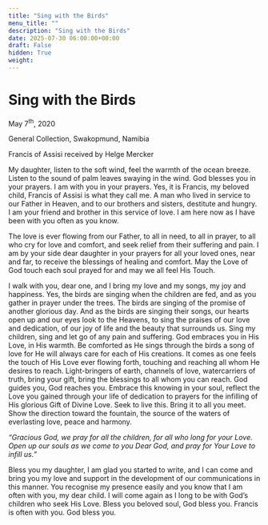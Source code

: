 ```yaml
---
title: "Sing with the Birds"
menu_title: ""
description: "Sing with the Birds"
date: 2025-07-30 06:00:00+00:00
draft: False
hidden: True
weight:
---
```

# Sing with the Birds

May 7<sup>th</sup>, 2020

General Collection, Swakopmund, Namibia

Francis of Assisi received by Helge Mercker

My daughter, listen to the soft wind, feel the warmth of the ocean breeze. Listen to the sound of palm leaves swaying in the wind. God blesses you in your prayers. I am with you in your prayers. Yes, it is Francis, my beloved child, Francis of Assisi is what they call me. A man who lived in service to our Father in Heaven, and to our brothers and sisters, destitute and hungry. I am your friend and brother in this service of love. I am here now as I have been with you often as you know.

The love is ever flowing from our Father, to all in need, to all in prayer, to all who cry for love and comfort, and seek relief from their suffering and pain. I am by your side dear daughter in your prayers for all your loved ones, near and far, to receive the blessings of healing and comfort. May the Love of God touch each soul prayed for and may we all feel His Touch.

I walk with you, dear one, and I bring my love and my songs, my joy and happiness. Yes, the birds are singing when the children are fed, and as you gather in prayer under the trees. The birds are singing of the promise of another glorious day. And as the birds are singing their songs, our hearts open up and our eyes look to the Heavens, to sing the praises of our love and dedication, of our joy of life and the beauty that surrounds us. Sing my children, sing and let go of any pain and suffering. God embraces you in His Love, in His warmth. Be comforted as He sings through the birds a song of love for He will always care for each of His creations. It comes as one feels the touch of His Love ever flowing forth, touching and reaching all whom He desires to reach. Light-bringers of earth, channels of love, watercarriers of truth, bring your gift, bring the blessings to all whom you can reach. God guides you, God reaches you. Embrace this knowing in your soul, reflect the Love you gained through your life of dedication to prayers for the infilling of His glorious Gift of Divine Love. Seek to live this. Bring it to all you meet. Show the direction toward the fountain, the source of the waters of everlasting love, peace and harmony.

*“Gracious God, we pray for all the children, for all who long for your Love. Open up our souls as we come to you Dear God, and pray for Your Love to infill us.”*

Bless you my daughter, I am glad you started to write, and I can come and bring you my love and support in the development of our communications in this manner.  You recognise my presence easily and you know that I am often with you, my dear child. I will come again as I long to be with God’s children who seek His Love. Bless you beloved soul, God bless you. Francis is often with you. God bless you.

